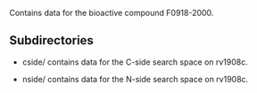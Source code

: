 Contains data for the bioactive compound F0918-2000.

## Subdirectories

- cside/ contains data for the C-side search space on rv1908c.

- nside/ contains data for the N-side search space on rv1908c.

